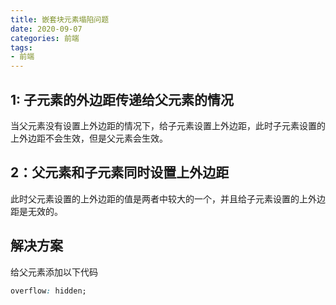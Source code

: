 ```yaml
---
title: 嵌套块元素塌陷问题
date: 2020-09-07
categories: 前端
tags: 
- 前端
---
```


## 1: 子元素的外边距传递给父元素的情况
当父元素没有设置上外边距的情况下，给子元素设置上外边距，此时子元素设置的上外边距不会生效，但是父元素会生效。
## 2：父元素和子元素同时设置上外边距
此时父元素设置的上外边距的值是两者中较大的一个，并且给子元素设置的上外边距是无效的。
## 解决方案
给父元素添加以下代码
```css
overflow: hidden;
```